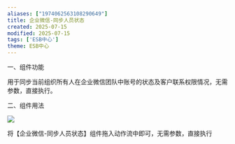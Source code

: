 ```yaml
---
aliases: ["1974062563108290649"]
title: 企业微信-同步人员状态
created: 2025-07-15
modified: 2025-07-15
tags: ['ESB中心']
theme: ESB中心
---
```


一、组件功能

用于同步当前组织所有人在企业微信团队中账号的状态及客户联系权限情况，无需参数，直接执行。

二、组件用法

![](030100220404628bffbf10f47bf82a97.jpg)

将【企业微信-同步人员状态】组件拖入动作流中即可，无需参数，直接执行